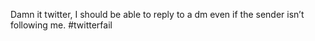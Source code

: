 <!--
id: 285673208
link: http://kevinisom.info/post/285673208/damn-it-twitter-i-should-be-able-to-reply-to-a-dm
slug: damn-it-twitter-i-should-be-able-to-reply-to-a-dm
date: Wed Dec 16 2009 17:52:29 GMT+1300 (NZDT)
raw: {"blog_name":"kevinisom","id":285673208,"post_url":"http://kevinisom.info/post/285673208/damn-it-twitter-i-should-be-able-to-reply-to-a-dm","slug":"damn-it-twitter-i-should-be-able-to-reply-to-a-dm","type":"text","date":"2009-12-16 04:52:29 GMT","timestamp":1260939149,"state":"published","format":"html","reblog_key":"ltm2l2at","tags":[],"short_url":"http://tmblr.co/Zw68YyH1mRu","highlighted":[],"feed_item":"http://twitter.com/kev_nz/statuses/6717485500","from_feed_id":"650289","note_count":0,"title":null,"body":"<p>Damn it twitter, I should be able to reply to a dm even if the sender isn&#8217;t following me. #twitterfail</p>"}
publish: 2009-12-016
tags: 
title: null
-->


Damn it twitter, I should be able to reply to a dm even if the sender
isn’t following me. \#twitterfail


